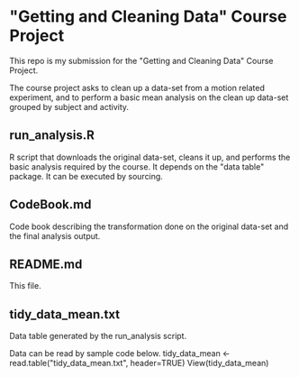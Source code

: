 # "Getting and Cleaning Data" Course Project
This repo is my submission for the "Getting and Cleaning Data" Course Project.

The course project asks to clean up a data-set from a motion related experiment, and to perform a basic mean analysis on the clean up data-set grouped by subject and activity.

## run_analysis.R
R script that downloads the original data-set, cleans it up, and performs the basic analysis required by the course. It depends on the "data table" package. It can be executed by sourcing.

## CodeBook.md
Code book describing the transformation done on the original data-set and the final analysis output.

## README.md
This file.

## tidy_data_mean.txt
Data table generated by the run_analysis script. 

Data can be read by sample code below.
    tidy_data_mean <- read.table("tidy_data_mean.txt", header=TRUE)
    View(tidy_data_mean)